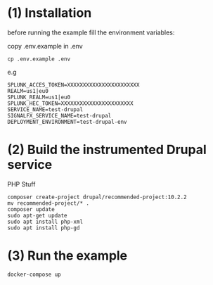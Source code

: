 # (1) Installation

before running the example fill the environment variables:

copy .env.example in .env 

```
cp .env.example .env
```

e.g
```
SPLUNK_ACCES_TOKEN=XXXXXXXXXXXXXXXXXXXXXXX
REALM=us1|eu0
SPLUNK_REALM=us1|eu0
SPLUNK_HEC_TOKEN=XXXXXXXXXXXXXXXXXXXXXXX
SERVICE_NAME=test-drupal
SIGNALFX_SERVICE_NAME=test-drupal
DEPLOYMENT_ENVIRONMENT=test-drupal-env

```

# (2) Build the instrumented Drupal service

PHP Stuff

```
composer create-project drupal/recommended-project:10.2.2
mv recommended-project/* .
composer update
sudo apt-get update
sudo apt install php-xml
sudo apt install php-gd
```

# (3) Run the example

```
docker-compose up
```
